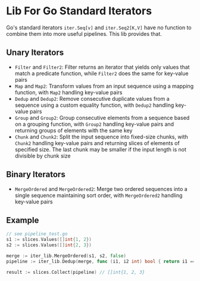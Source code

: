 # Lib For Go Standard Iterators

Go's standard iterators `iter.Seq[v]` and `iter.Seq2[K,V]` have no function to combine
them into more useful pipelines. This lib provides that.

## Unary Iterators

- `Filter` and `Filter2`: Filter returns an iterator that yields only values that match a predicate function, while
  `Filter2`   does the same for key-value pairs
- `Map` and `Map2`: Transform values from an input sequence using a mapping function, with `Map2` handling key-value
  pairs
- `Dedup` and `Dedup2`: Remove consecutive duplicate values from a sequence using a custom equality function, with
  `Dedup2` handling key-value pairs
- `Group` and `Group2`: Group consecutive elements from a sequence based on a grouping function, with `Group2` handling
  key-value pairs and returning groups of elements with the same key
- `Chunk` and `Chunk2`: Split the input sequence into fixed-size chunks, with `Chunk2` handling key-value pairs and
  returning slices of elements of specified size. The last chunk may be smaller if the input length is not divisible by
  chunk size

## Binary Iterators

- `MergeOrdered` and `MergeOrdered2`: Merge two ordered sequences into a single sequence maintaining sort order, with
  `MergeOrdered2` handling key-value pairs 

## Example

```go
// see pipeline_test.go
s1 := slices.Values([]int{1, 2})
s2 := slices.Values([]int{2, 3})

merge := iter_lib.MergeOrdered(s1, s2, false)
pipeline := iter_lib.Dedup(merge, func (i1, i2 int) bool { return i1 == i2 })

result := slices.Collect(pipeline) // []int{1, 2, 3}

```


 